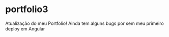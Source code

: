 # portfolio3
 Atualização do meu Portfolio!
 Ainda tem alguns bugs por sem meu primeiro deploy em Angular
